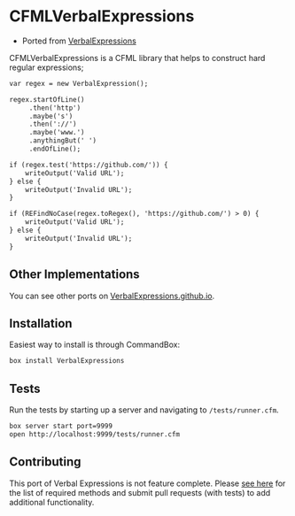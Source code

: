 # CFMLVerbalExpressions

* Ported from [VerbalExpressions](https://github.com/VerbalExpressions/JSVerbalExpressions)

CFMLVerbalExpressions is a CFML library that helps to construct hard regular expressions;

```cfc
var regex = new VerbalExpression();

regex.startOfLine()
     .then('http')
     .maybe('s')
     .then('://')
     .maybe('www.')
     .anythingBut(' ')
     .endOfLine();

if (regex.test('https://github.com/')) {
    writeOutput('Valid URL');
} else {
    writeOutput('Invalid URL');
}

if (REFindNoCase(regex.toRegex(), 'https://github.com/') > 0) {
    writeOutput('Valid URL');
} else {
    writeOutput('Invalid URL');
}
```

## Other Implementations

You can see other ports on [VerbalExpressions.github.io](http://verbalexpressions.github.io/).

## Installation

Easiest way to install is through CommandBox:

```bash
box install VerbalExpressions
```

## Tests

Run the tests by starting up a server and navigating to `/tests/runner.cfm`.

```bash
box server start port=9999
open http://localhost:9999/tests/runner.cfm
```

## Contributing
This port of Verbal Expressions is not feature complete.  Please [see here](https://github.com/VerbalExpressions/implementation/wiki/List-of-methods-to-implement) for the list of required methods and submit pull requests (with tests) to add additional functionality.
